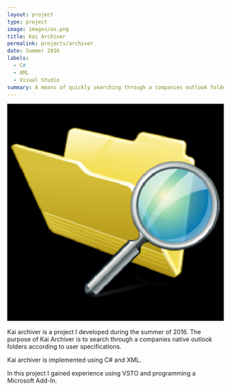 ```yaml
---
layout: project
type: project
image: images/as.png
title: Kai Archiver
permalink: projects/archiver
date: Summer 2016
labels:
  - C#
  - XML
  - Visual Studio
summary: A means of quickly searching through a companies outlook folders.
---
```


<img class="ui medium right floated rounded image" src="../images/as.png">

Kai archiver is a project I developed during the summer of 2016. The purpose of Kai Archiver is to search through a companies native outlook folders according to user specifications.

Kai archiver is implemented using C# and XML. 

In this project I gained experience using VSTO and programming a Microsoft Add-In. 
